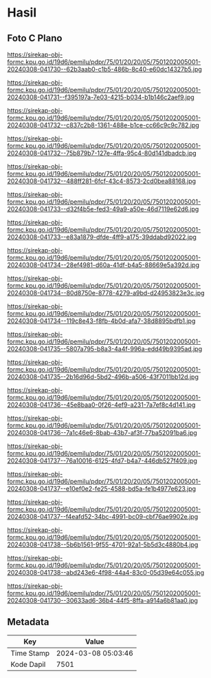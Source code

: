 # Hasil

## Foto C Plano

https://sirekap-obj-formc.kpu.go.id/19d6/pemilu/pdpr/75/01/20/20/05/7501202005001-20240308-041730--62b3aab0-c1b5-486b-8c40-e60dc14327b5.jpg

https://sirekap-obj-formc.kpu.go.id/19d6/pemilu/pdpr/75/01/20/20/05/7501202005001-20240308-041731--f395197a-7e03-4215-b034-b1b146c2aef9.jpg

https://sirekap-obj-formc.kpu.go.id/19d6/pemilu/pdpr/75/01/20/20/05/7501202005001-20240308-041732--c837c2b8-1361-488e-b1ce-cc66c9c9c782.jpg

https://sirekap-obj-formc.kpu.go.id/19d6/pemilu/pdpr/75/01/20/20/05/7501202005001-20240308-041732--75b879b7-127e-4ffa-95c4-80d141dbadcb.jpg

https://sirekap-obj-formc.kpu.go.id/19d6/pemilu/pdpr/75/01/20/20/05/7501202005001-20240308-041732--488ff281-6fcf-43c4-8573-2cd0bea88168.jpg

https://sirekap-obj-formc.kpu.go.id/19d6/pemilu/pdpr/75/01/20/20/05/7501202005001-20240308-041733--d32f4b5e-fed3-49a9-a50e-46d7119e62d6.jpg

https://sirekap-obj-formc.kpu.go.id/19d6/pemilu/pdpr/75/01/20/20/05/7501202005001-20240308-041733--e83a1879-dfde-4ff9-a175-39ddabd92022.jpg

https://sirekap-obj-formc.kpu.go.id/19d6/pemilu/pdpr/75/01/20/20/05/7501202005001-20240308-041734--28ef4981-d60a-41df-b4a5-88669e5a392d.jpg

https://sirekap-obj-formc.kpu.go.id/19d6/pemilu/pdpr/75/01/20/20/05/7501202005001-20240308-041734--80d8750e-8778-4279-a9bd-d24953823e3c.jpg

https://sirekap-obj-formc.kpu.go.id/19d6/pemilu/pdpr/75/01/20/20/05/7501202005001-20240308-041734--119c8e43-f8fb-4b0d-afa7-38d8895bdfb1.jpg

https://sirekap-obj-formc.kpu.go.id/19d6/pemilu/pdpr/75/01/20/20/05/7501202005001-20240308-041735--5807a795-b8a3-4a4f-996a-edd49b9395ad.jpg

https://sirekap-obj-formc.kpu.go.id/19d6/pemilu/pdpr/75/01/20/20/05/7501202005001-20240308-041735--2b16d96d-5bd2-496b-a506-43f7011bb12d.jpg

https://sirekap-obj-formc.kpu.go.id/19d6/pemilu/pdpr/75/01/20/20/05/7501202005001-20240308-041736--45e8baa0-0f26-4ef9-a231-7a7ef8c4d141.jpg

https://sirekap-obj-formc.kpu.go.id/19d6/pemilu/pdpr/75/01/20/20/05/7501202005001-20240308-041736--7a1c46e6-8bab-43b7-af3f-77ba52091ba6.jpg

https://sirekap-obj-formc.kpu.go.id/19d6/pemilu/pdpr/75/01/20/20/05/7501202005001-20240308-041737--76a10016-6125-4fd7-b4a7-446db527f409.jpg

https://sirekap-obj-formc.kpu.go.id/19d6/pemilu/pdpr/75/01/20/20/05/7501202005001-20240308-041737--e10ef0e2-fe25-4588-bd5a-fe1b4977e623.jpg

https://sirekap-obj-formc.kpu.go.id/19d6/pemilu/pdpr/75/01/20/20/05/7501202005001-20240308-041737--f4eafd52-34bc-4991-bc09-cbf76ae9902e.jpg

https://sirekap-obj-formc.kpu.go.id/19d6/pemilu/pdpr/75/01/20/20/05/7501202005001-20240308-041738--5b6b1561-9f55-4701-92a1-5b5d3c4880b4.jpg

https://sirekap-obj-formc.kpu.go.id/19d6/pemilu/pdpr/75/01/20/20/05/7501202005001-20240308-041738--abd243e6-4f98-44a4-83c0-05d39e64c055.jpg

https://sirekap-obj-formc.kpu.go.id/19d6/pemilu/pdpr/75/01/20/20/05/7501202005001-20240308-041730--30633ad6-36b4-44f5-8ffa-a914a6b81aa0.jpg


## Metadata

| Key        | Value               |
| ---------- | ------------------- |
| Time Stamp | 2024-03-08 05:03:46 |
| Kode Dapil | 7501                |



